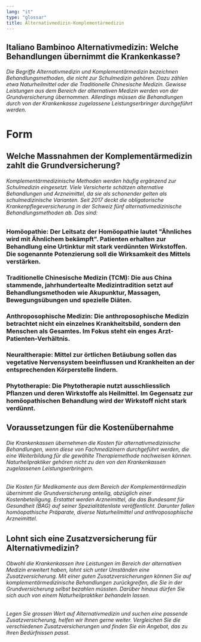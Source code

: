 ```yaml
---
lang: "it"
type: "glossar"
title: Alternativmedizin-Komplementärmedizin
---
```


## Italiano Bambinoo Alternativmedizin: Welche Behandlungen übernimmt die Krankenkasse?

###### Die Begriffe Alternativmedizin und Komplementärmedizin bezeichnen Behandlungsmethoden, die nicht zur Schulmedizin gehören. Dazu zählen etwa Naturheilmittel oder die Traditionelle Chinesische Medizin. Gewisse Leistungen aus dem Bereich der alternativen Medizin werden von der Grundversicherung übernommen. Allerdings müssen die Behandlungen durch von der Krankenkasse zugelassene Leistungserbringer durchgeführt werden.

# Form

## Welche Massnahmen der Komplementärmedizin zahlt die Grundversicherung?

###### Komplementärmedizinische Methoden werden häufig ergänzend zur Schulmedizin eingesetzt. Viele Versicherte schätzen alternative Behandlungen und Arzneimittel, da sie als schonender gelten als schulmedizinische Varianten. Seit 2017 deckt die obligatorische Krankenpflegeversicherung in der Schweiz fünf alternativmedizinische Behandlungsmethoden ab. Das sind:

### Homöopathie: Der Leitsatz der Homöopathie lautet "Ähnliches wird mit Ähnlichem bekämpft". Patienten erhalten zur Behandlung eine Urtinktur mit stark verdünnten Wirkstoffen. Die sogenannte Potenzierung soll die Wirksamkeit des Mittels verstärken.

### Traditionelle Chinesische Medizin (TCM): Die aus China stammende, jahrhundertealte Medizintradition setzt auf Behandlungsmethoden wie Akupunktur, Massagen, Bewegungsübungen und spezielle Diäten.

### Anthroposophische Medizin: Die anthroposophische Medizin betrachtet nicht ein einzelnes Krankheitsbild, sondern den Menschen als Gesamtes. Im Fokus steht ein enges Arzt-Patienten-Verhältnis.

### Neuraltherapie: Mittel zur örtlichen Betäubung sollen das vegetative Nervensystem beeinflussen und Krankheiten an der entsprechenden Körperstelle lindern.

### Phytotherapie: Die Phytotherapie nutzt ausschliesslich Pflanzen und deren Wirkstoffe als Heilmittel. Im Gegensatz zur homöopathischen Behandlung wird der Wirkstoff nicht stark verdünnt.

## Voraussetzungen für die Kostenübernahme

###### Die Krankenkassen übernehmen die Kosten für alternativmedizinische Behandlungen, wenn diese von Fachmedizinern durchgeführt werden, die eine Weiterbildung für die gewählte Therapiemethode nachweisen können. Naturheilpraktiker gehören nicht zu den von den Krankenkassen zugelassenen Leistungserbringern.

###### Die Kosten für Medikamente aus dem Bereich der Komplementärmedizin übernimmt die Grundversicherung anteilig, abzüglich einer Kostenbeteiligung. Erstattet werden Arzneimittel, die das Bundesamt für Gesundheit (BAG) auf seiner Spezialitätenliste veröffentlicht. Darunter fallen homöopathische Präparate, diverse Naturheilmittel und anthroposophische Arzneimittel.

## Lohnt sich eine Zusatzversicherung für Alternativmedizin?

###### Obwohl die Krankenkassen ihre Leistungen im Bereich der alternativen Medizin erweitert haben, lohnt sich unter Umständen eine Zusatzversicherung. Mit einer guten Zusatzversicherungen können Sie auf komplementärmedizinische Behandlungen zurückgreifen, die Sie in der Grundversicherung selbst bezahlen müssten. Darüber hinaus dürfen Sie sich auch von einem Naturheilpraktiker behandeln lassen.

###### Legen Sie grossen Wert auf Alternativmedizin und suchen eine passende Zusatzversicherung, helfen wir Ihnen gerne weiter. Vergleichen Sie die verschiedenen Zusatzversicherungen und finden Sie ein Angebot, das zu Ihren Bedürfnissen passt.
